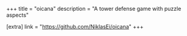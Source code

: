 +++
title = "oicana"
description = "A tower defense game with puzzle aspects"

[extra]
link = "https://github.com/NiklasEi/oicana"
+++
